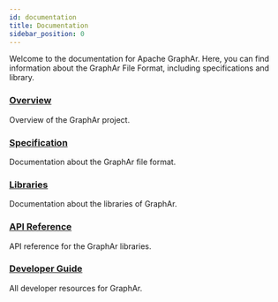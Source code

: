 ```yaml
---
id: documentation
title: Documentation
sidebar_position: 0
---
```



Welcome to the documentation for Apache GraphAr. Here, you can find information about the GraphAr File Format, including specifications and library.

### [Overview](/docs/overview)
Overview of the GraphAr project.

### [Specification](/docs/specification)
Documentation about the GraphAr file format.

### [Libraries](/docs/libraries)
Documentation about the libraries of GraphAr. 

### [API Reference](/docs/api)
API reference for the GraphAr libraries.

### [Developer Guide](/docs/developers)
All developer resources for GraphAr.

